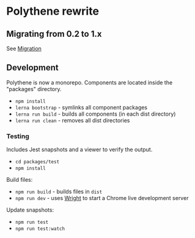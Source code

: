 # Polythene rewrite

## Migrating from 0.2 to 1.x

See [Migration](Migration.md)



## Development

Polythene is now a monorepo. Components are located inside the "packages" directory.

* `npm install`
* `lerna bootstrap` - symlinks all component packages
* `lerna run build` - builds all components (in each dist directory)
* `lerna run clean` - removes all dist directories

### Testing

Includes Jest snapshots and a viewer to verify the output.

* `cd packages/test`
* `npm install`

Build files:

* `npm run build` - builds files in `dist`
* `npm run dev` - uses [Wright](https://github.com/porsager/Wright) to start a Chrome live development server

Update snapshots:

* `npm run test`
* `npm run test:watch`

